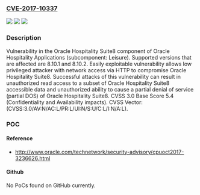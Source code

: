 ### [CVE-2017-10337](https://cve.mitre.org/cgi-bin/cvename.cgi?name=CVE-2017-10337)
![](https://img.shields.io/static/v1?label=Product&message=Hospitality%20Suite8&color=blue)
![](https://img.shields.io/static/v1?label=Version&message=%3D%208.10.1%20&color=brighgreen)
![](https://img.shields.io/static/v1?label=Vulnerability&message=Easily%20exploitable%20vulnerability%20allows%20low%20privileged%20attacker%20with%20network%20access%20via%20HTTP%20to%20compromise%20Oracle%20Hospitality%20Suite8.%20%20Successful%20attacks%20of%20this%20vulnerability%20can%20result%20in%20%20unauthorized%20read%20access%20to%20a%20subset%20of%20Oracle%20Hospitality%20Suite8%20accessible%20data%20and%20unauthorized%20ability%20to%20cause%20a%20partial%20denial%20of%20service%20(partial%20DOS)%20of%20Oracle%20Hospitality%20Suite8.&color=brighgreen)

### Description

Vulnerability in the Oracle Hospitality Suite8 component of Oracle Hospitality Applications (subcomponent: Leisure). Supported versions that are affected are 8.10.1 and 8.10.2. Easily exploitable vulnerability allows low privileged attacker with network access via HTTP to compromise Oracle Hospitality Suite8. Successful attacks of this vulnerability can result in unauthorized read access to a subset of Oracle Hospitality Suite8 accessible data and unauthorized ability to cause a partial denial of service (partial DOS) of Oracle Hospitality Suite8. CVSS 3.0 Base Score 5.4 (Confidentiality and Availability impacts). CVSS Vector: (CVSS:3.0/AV:N/AC:L/PR:L/UI:N/S:U/C:L/I:N/A:L).

### POC

#### Reference
- http://www.oracle.com/technetwork/security-advisory/cpuoct2017-3236626.html

#### Github
No PoCs found on GitHub currently.

